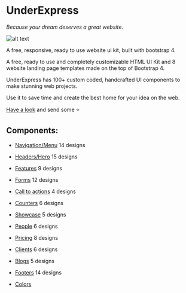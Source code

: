 # UnderExpress #

_Because your dream deserves a great website._

![alt text](https://underexpress.com/assets/img/ue/header_image.jpg)

A free, responsive, ready to use website ui kit, built with bootstrap 4.

A free, ready to use and completely customizable HTML UI Kit and 8 website landing page templates made on the top of Bootstrap 4. 

UnderExpress has 100+ custom coded, handcrafted UI components to make stunning web projects. 

Use it to save time and create the best home for your idea on the web.

[Have a look](https://underexpress.com/free-website-kit) and send some :star:

## Components:

- [Navigation/Menu](https://underexpress.com/preview/navigation.html) 14 designs

- [Headers/Hero](https://underexpress.com/preview/headers.html) 15 designs

- [Features](https://underexpress.com/preview/features.html) 9 designs 

- [Forms](https://underexpress.com/preview/forms.html) 12 designs 

- [Call to actions](https://underexpress.com/preview/calltoaction.html) 4 designs 

- [Counters](https://underexpress.com/preview/counters.html) 6 designs 

- [Showcase](https://underexpress.com/preview/showcase.html) 5 designs

- [People](https://underexpress.com/preview/people.html) 6 designs 

- [Pricing](https://underexpress.com/preview/pricing.html) 8 designs

- [Clients](https://underexpress.com/preview/clients.html) 6 designs

- [Blogs](https://underexpress.com/preview/blogs.html) 5 designs

- [Footers](https://underexpress.com/preview/footers.html) 14 designs

- [Colors](https://underexpress.com/preview/colors.html)



